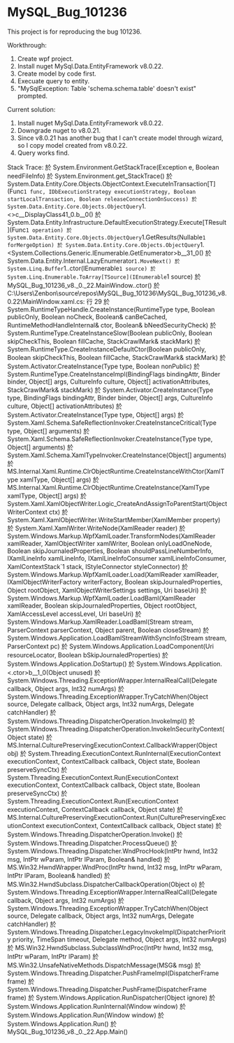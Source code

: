 # MySQL_Bug_101236
This project is for reproducing the bug 101236.

Workthrough:
1. Create wpf project.
2. Install nuget MySql.Data.EntityFramework v8.0.22.
3. Create model by code first.
4. Execuate query to entity.
5. "MySqlException: Table 'schema.schema.table' doesn't exist" prompted.

Current solution:
1. Install nuget MySql.Data.EntityFramework v8.0.22.
2. Downgrade nuget to v8.0.21.
3. Since v8.0.21 has another bug that I can't create model through wizard, so I copy model created from v8.0.22.
4. Query works find.

Stack Trace:   於 System.Environment.GetStackTrace(Exception e, Boolean needFileInfo)
   於 System.Environment.get_StackTrace()
   於 System.Data.Entity.Core.Objects.ObjectContext.ExecuteInTransaction[T](Func`1 func, IDbExecutionStrategy executionStrategy, Boolean startLocalTransaction, Boolean releaseConnectionOnSuccess)
   於 System.Data.Entity.Core.Objects.ObjectQuery`1.<>c__DisplayClass41_0.<GetResults>b__0()
   於 System.Data.Entity.Infrastructure.DefaultExecutionStrategy.Execute[TResult](Func`1 operation)
   於 System.Data.Entity.Core.Objects.ObjectQuery`1.GetResults(Nullable`1 forMergeOption)
   於 System.Data.Entity.Core.Objects.ObjectQuery`1.<System.Collections.Generic.IEnumerable<T>.GetEnumerator>b__31_0()
   於 System.Data.Entity.Internal.LazyEnumerator`1.MoveNext()
   於 System.Linq.Buffer`1..ctor(IEnumerable`1 source)
   於 System.Linq.Enumerable.ToArray[TSource](IEnumerable`1 source)
   於 MySQL_Bug_101236_v8._0._22.MainWindow..ctor() 於 C:\Users\Zenbon\source\repos\MySQL_Bug_101236\MySQL_Bug_101236_v8.0.22\MainWindow.xaml.cs: 行 29
   於 System.RuntimeTypeHandle.CreateInstance(RuntimeType type, Boolean publicOnly, Boolean noCheck, Boolean& canBeCached, RuntimeMethodHandleInternal& ctor, Boolean& bNeedSecurityCheck)
   於 System.RuntimeType.CreateInstanceSlow(Boolean publicOnly, Boolean skipCheckThis, Boolean fillCache, StackCrawlMark& stackMark)
   於 System.RuntimeType.CreateInstanceDefaultCtor(Boolean publicOnly, Boolean skipCheckThis, Boolean fillCache, StackCrawlMark& stackMark)
   於 System.Activator.CreateInstance(Type type, Boolean nonPublic)
   於 System.RuntimeType.CreateInstanceImpl(BindingFlags bindingAttr, Binder binder, Object[] args, CultureInfo culture, Object[] activationAttributes, StackCrawlMark& stackMark)
   於 System.Activator.CreateInstance(Type type, BindingFlags bindingAttr, Binder binder, Object[] args, CultureInfo culture, Object[] activationAttributes)
   於 System.Activator.CreateInstance(Type type, Object[] args)
   於 System.Xaml.Schema.SafeReflectionInvoker.CreateInstanceCritical(Type type, Object[] arguments)
   於 System.Xaml.Schema.SafeReflectionInvoker.CreateInstance(Type type, Object[] arguments)
   於 System.Xaml.Schema.XamlTypeInvoker.CreateInstance(Object[] arguments)
   於 MS.Internal.Xaml.Runtime.ClrObjectRuntime.CreateInstanceWithCtor(XamlType xamlType, Object[] args)
   於 MS.Internal.Xaml.Runtime.ClrObjectRuntime.CreateInstance(XamlType xamlType, Object[] args)
   於 System.Xaml.XamlObjectWriter.Logic_CreateAndAssignToParentStart(ObjectWriterContext ctx)
   於 System.Xaml.XamlObjectWriter.WriteStartMember(XamlMember property)
   於 System.Xaml.XamlWriter.WriteNode(XamlReader reader)
   於 System.Windows.Markup.WpfXamlLoader.TransformNodes(XamlReader xamlReader, XamlObjectWriter xamlWriter, Boolean onlyLoadOneNode, Boolean skipJournaledProperties, Boolean shouldPassLineNumberInfo, IXamlLineInfo xamlLineInfo, IXamlLineInfoConsumer xamlLineInfoConsumer, XamlContextStack`1 stack, IStyleConnector styleConnector)
   於 System.Windows.Markup.WpfXamlLoader.Load(XamlReader xamlReader, IXamlObjectWriterFactory writerFactory, Boolean skipJournaledProperties, Object rootObject, XamlObjectWriterSettings settings, Uri baseUri)
   於 System.Windows.Markup.WpfXamlLoader.LoadBaml(XamlReader xamlReader, Boolean skipJournaledProperties, Object rootObject, XamlAccessLevel accessLevel, Uri baseUri)
   於 System.Windows.Markup.XamlReader.LoadBaml(Stream stream, ParserContext parserContext, Object parent, Boolean closeStream)
   於 System.Windows.Application.LoadBamlStreamWithSyncInfo(Stream stream, ParserContext pc)
   於 System.Windows.Application.LoadComponent(Uri resourceLocator, Boolean bSkipJournaledProperties)
   於 System.Windows.Application.DoStartup()
   於 System.Windows.Application.<.ctor>b__1_0(Object unused)
   於 System.Windows.Threading.ExceptionWrapper.InternalRealCall(Delegate callback, Object args, Int32 numArgs)
   於 System.Windows.Threading.ExceptionWrapper.TryCatchWhen(Object source, Delegate callback, Object args, Int32 numArgs, Delegate catchHandler)
   於 System.Windows.Threading.DispatcherOperation.InvokeImpl()
   於 System.Windows.Threading.DispatcherOperation.InvokeInSecurityContext(Object state)
   於 MS.Internal.CulturePreservingExecutionContext.CallbackWrapper(Object obj)
   於 System.Threading.ExecutionContext.RunInternal(ExecutionContext executionContext, ContextCallback callback, Object state, Boolean preserveSyncCtx)
   於 System.Threading.ExecutionContext.Run(ExecutionContext executionContext, ContextCallback callback, Object state, Boolean preserveSyncCtx)
   於 System.Threading.ExecutionContext.Run(ExecutionContext executionContext, ContextCallback callback, Object state)
   於 MS.Internal.CulturePreservingExecutionContext.Run(CulturePreservingExecutionContext executionContext, ContextCallback callback, Object state)
   於 System.Windows.Threading.DispatcherOperation.Invoke()
   於 System.Windows.Threading.Dispatcher.ProcessQueue()
   於 System.Windows.Threading.Dispatcher.WndProcHook(IntPtr hwnd, Int32 msg, IntPtr wParam, IntPtr lParam, Boolean& handled)
   於 MS.Win32.HwndWrapper.WndProc(IntPtr hwnd, Int32 msg, IntPtr wParam, IntPtr lParam, Boolean& handled)
   於 MS.Win32.HwndSubclass.DispatcherCallbackOperation(Object o)
   於 System.Windows.Threading.ExceptionWrapper.InternalRealCall(Delegate callback, Object args, Int32 numArgs)
   於 System.Windows.Threading.ExceptionWrapper.TryCatchWhen(Object source, Delegate callback, Object args, Int32 numArgs, Delegate catchHandler)
   於 System.Windows.Threading.Dispatcher.LegacyInvokeImpl(DispatcherPriority priority, TimeSpan timeout, Delegate method, Object args, Int32 numArgs)
   於 MS.Win32.HwndSubclass.SubclassWndProc(IntPtr hwnd, Int32 msg, IntPtr wParam, IntPtr lParam)
   於 MS.Win32.UnsafeNativeMethods.DispatchMessage(MSG& msg)
   於 System.Windows.Threading.Dispatcher.PushFrameImpl(DispatcherFrame frame)
   於 System.Windows.Threading.Dispatcher.PushFrame(DispatcherFrame frame)
   於 System.Windows.Application.RunDispatcher(Object ignore)
   於 System.Windows.Application.RunInternal(Window window)
   於 System.Windows.Application.Run(Window window)
   於 System.Windows.Application.Run()
   於 MySQL_Bug_101236_v8._0._22.App.Main()
